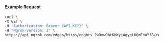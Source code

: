 <!-- Code generated for API Clients. DO NOT EDIT. -->

#### Example Request

```bash
curl \
-X GET \
-H "Authorization: Bearer {API_KEY}" \
-H "Ngrok-Version: 2" \
https://api.ngrok.com/edges/https/edghts_2wOmwQbtKbKyjWgygLUQmEnWYfB/routes/edghtsrt_2wOmwWqd0wWMbN0vcuGw507aoiY/saml
```

